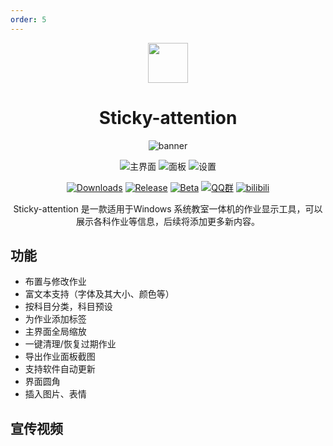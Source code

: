 ```yaml
---
order: 5
---
```


<div align="center">

<img src="/icon/Sticky-attention.png" width="64"/>

# Sticky-attention

<ArticleMetadata />

![banner](https://raw.githubusercontent.com/Sticky-attention/Sticky-attention/master/image/banner.jpg)

![主界面](/images/Sticky-attention/main-interface.png)
![面板](/images/Sticky-attention/faceplate.png)
![设置](/images/Sticky-attention/setting.png)

[![Downloads](https://img.shields.io/github/downloads/Sticky-attention/Sticky-attention/total?style=social&label=Downloads&logo=github)](https://github.com/Sticky-attention/Sticky-attention/releases/latest)
[![Release](https://img.shields.io/github/v/release/Sticky-attention/Sticky-attention?style=flat&color=%233fb950&label=正式版)](https://github.com/Sticky-attention/Sticky-attention/releases/latest)
[![Beta](https://img.shields.io/github/v/release/Sticky-attention/Sticky-attention?include_prereleases&style=flat&color=orange&label=测试版)](https://github.com/Sticky-attention/Sticky-attention/releases)
[![QQ群](https://img.shields.io/badge/-QQ%E7%BE%A4%EF%BD%9C680019081-blue?style=flat&logo=QQ)](https://qm.qq.com/q/neHPnfBSJq)
[![bilibili](https://img.shields.io/badge/-UP%E4%B8%BB%EF%BD%9C%E7%BA%AA%E6%B7%8B2024-%23FB7299?style=flat&logo=bilibili)](https://space.bilibili.com/3546750482647776)

Sticky-attention 是一款适用于Windows 系统教室一体机的作业显示工具，可以展示各科作业等信息，后续将添加更多新内容。

</div>

<GitHubCard owner="Sticky-attention" repo="Sticky-attention" />

## 功能

- 布置与修改作业
- 富文本支持（字体及其大小、颜色等）
- 按科目分类，科目预设
- 为作业添加标签
- 主界面全局缩放
- 一键清理/恢复过期作业
- 导出作业面板截图
- 支持软件自动更新
- 界面圆角
- 插入图片、表情

## 宣传视频
<BilibiliVideo bvid="BV1YJ4Fe5EgD" />